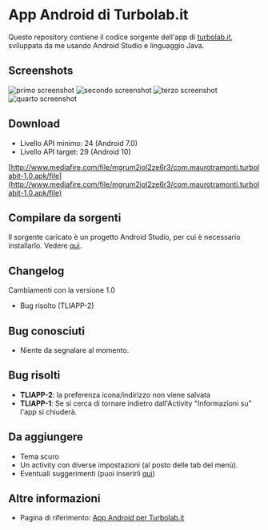 App Android di Turbolab.it
==========================


Questo repository contiene il codice sorgente dell'app di [turbolab.it](https://turbolab.it), sviluppata da me usando Android Studio e linguaggio Java.

## Screenshots

![primo screenshot](https://i.ibb.co/kyhSKBr/Screenshot-20200714-181858.png)
![secondo screenshot](https://i.ibb.co/6gL8Kz5/Screenshot-20200714-181910.png) 
![terzo screenshot](https://i.ibb.co/YZCnyjW/Screenshot-20200714-181924.png)
![quarto screenshot](https://i.ibb.co/7nx8YwC/Screenshot-20200714-181929.png)

## Download

* Livello API minimo: 24 (Android 7.0)
* Livello API target: 29 (Android 10)

[http://www.mediafire.com/file/mgrum2iol2ze6r3/com.maurotramonti.turbolabit-1.0.apk/file](http://www.mediafire.com/file/mgrum2iol2ze6r3/com.maurotramonti.turbolabit-1.0.apk/file)

## Compilare da sorgenti

Il sorgente caricato è un progetto Android Studio, per cui è necessario installarlo. Vedere [qui](https://developer.google.com/studio).

## Changelog

Cambiamenti con la versione 1.0

* Bug risolto (TLIAPP-2)

## Bug conosciuti

* Niente da segnalare al momento.

## Bug risolti

* **TLIAPP-2**: la preferenza icona/indirizzo non viene salvata
* **TLIAPP-1**: Se si cerca di tornare indietro dall'Activity "Informazioni su" l'app si chiuderà.

## Da aggiungere

* Tema scuro
* Un activity con diverse impostazioni (al posto delle tab del menù).
* Eventuali suggerimenti (puoi inserirli [qui](https://turbolab.it/forum/viewtopic.php?f=26&t=9699))

## Altre informazioni

* Pagina di riferimento: [App Android per Turbolab.it](https://turbolab.it/android-28/app-android-turbolab.it-2882)
